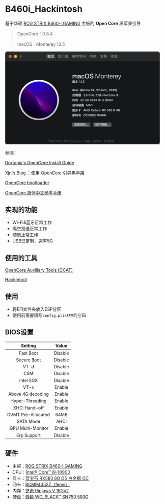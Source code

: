 # B460i_Hackintosh

基于华硕 [ROG STRIX B460-I GAMING](https://rog.asus.com.cn/motherboards/rog-strix/rog-strix-b460-i-gaming-model/) 主板的 **Open Core** 黑苹果引导

> OpenCore：0.8.4  
>
> macOS：Monterey 12.5

![](./image/1.png)

参阅：

[Dortania's OpenCore Install Guide](https://dortania.github.io/OpenCore-Install-Guide/)

[Xjn´s Blog ：使用 OpenCore 引导黑苹果](https://blog.xjn819.com/post/opencore-guide.html)

[OpenCore bootloader](https://github.com/acidanthera/OpenCorePkg)

[OpenCore 简体中文参考手册](https://oc.skk.moe/)

## 实现的功能

*  Wi-Fi&蓝牙正常工作
*  隔空投送正常工作
*  随航正常工作
*  USB已定制，速率5G

## 使用的工具

[OpenCore Auxiliary Tools (OCAT)](https://github.com/ic005k/OCAuxiliaryTools)

[Hackintool](https://github.com/headkaze/Hackintool)

## 使用
- 将EFI文件夹放入ESP分区
- 使用前需要填写`config.plist`中的三码

## BIOS设置

|      Setting       |  Value  |
| :----------------: | :-----: |
|     Fast Boot      | Disable |
|    Secure Boot     | Disable |
|        VT-d        | Disable |
|        CSM         | Disable |
|     Intel SGX      | Disable |
|        VT-x        | Enable  |
| Above 4G decoding  | Enable  |
|  Hyper-Threading   | Enable  |
|   XHCI Hand-off    | Enable  |
| DVMT Pre-Allocated |  64MB   |
|     SATA Mode      |  AHCI   |
| iGPU Multi-Monitor | Enable  |
|    Erp Support     | Disable |

## 硬件
* 主板：[ROG STRIX B460-I GAMING](https://www.asus.com.cn/Motherboards/ROG-STRIX-B460-I-GAMING/)
* CPU：[Intel® Core™ i9-10900](https://www.intel.cn/content/www/cn/zh/products/sku/199328/intel-core-i910900-processor-20m-cache-up-to-5-20-ghz/specifications.html)
* 显卡：[蓝宝石 RX580 8G D5 白金版 OC](https://www.sapphiretech.com/zh-cn/consumer/pulse-rx-580-8g-g5-oc_c) 
* 网卡：[BCM94352Z（fenvi）](https://cn.fenvi.com/product_detail_39.html)
* 内存：[芝奇 Ripjaws V 16Gx2](https://gskill.com/cn/product/204/218/1535687484/F4-3200C16S-16GVK)  
* 硬盘：[西数 WD_BLACK™ SN750 500G](https://shop.westerndigital.com/zh-cn/products/internal-drives/wd-black-sn750-nvme-ssd#WDS500G3X0C) 
